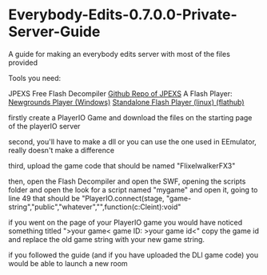 # Everybody-Edits-0.7.0.0-Private-Server-Guide
A guide for making an everybody edits server with most of the files provided

Tools you need:

JPEXS Free Flash Decompiler [Github Repo of JPEXS](https://github.com/jindrapetrik/jpexs-decompiler)
A Flash Player:
  [Newgrounds Player (Windows)](https://www.newgrounds.com/flash/player)
  [Standalone Flash Player (linux) (flathub)](https://flathub.org/apps/details/com.adobe.Flash-Player-Projector)
  
firstly create a PlayerIO Game and download the files
on the starting page of the playerIO server

second, you'll have to make a dll or you can use the one used in EEmulator, really doesn't make a difference

third, upload the game code that should be named "FlixelwalkerFX3"

then, open the Flash Decompiler and open the SWF, opening the scripts folder and open the <default package>
look for a script named "mygame" and open it, going to line 49 that should be
"PlayerIO.connect(stage, "game-string","public","whatever","",function(c:Cleint):void"

if you went on the page of your PlayerIO game you would have noticed something titled ">your game< game ID: >your game id<"
copy the game id and replace the old game string with your new game string.

if you followed the guide (and if you have uploaded the DLl game code) you would be able to launch a new room
